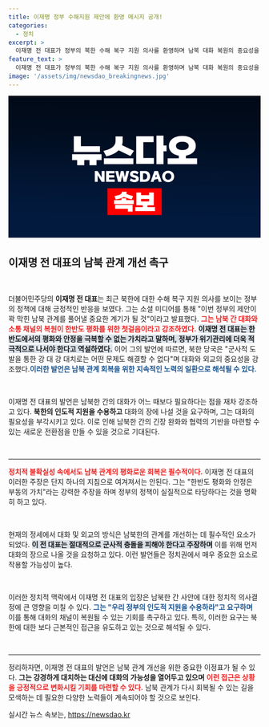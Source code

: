 ```yaml
---
title: 이재명 정부 수해지원 제안에 환영 메시지 공개!
categories:
  - 정치
excerpt: >
  이재명 전 대표가 정부의 북한 수해 복구 지원 의사를 환영하며 남북 대화 복원의 중요성을 강조했다. 그는 군사적 도발 대신 대화와 외교를 촉구하며 한반도 평화의 필요성을 역설했다.
feature_text: >
  이재명 전 대표가 정부의 북한 수해 복구 지원 의사를 환영하며 남북 대화 복원의 중요성을 강조했다. 그는 군사적 도발 대신 대화와 외교를 촉구하며 한반도 평화의 필요성을 역설했다.
image: '/assets/img/newsdao_breakingnews.jpg'
---
```


<p><img src="/assets/img/newsdao_breakingnews.jpg" alt="koreaapp 속보" /></p>

<h2 data-ke-size="size26">이재명 전 대표의 남북 관계 개선 촉구</h2>

<p data-ke-size="size16">&nbsp;</p>

<p>더불어민주당의 <b>이재명 전 대표</b>는 최근 북한에 대한 수해 복구 지원 의사를 보이는 정부의 정책에 대해 긍정적인 반응을 보였다. 그는 소셜 미디어를 통해 "이번 정부의 제안이 꽉 막힌 남북 관계를 풀어낼 중요한 계기가 될 것"이라고 발표했다. <b><span style="color: #ee2323;">그는 남북 간 대화와 소통 채널의 복원이 한반도 평화를 위한 첫걸음이라고 강조하였다.</span></b> <b><span style="background-color: #21538527;">이재명 전 대표는 한반도에서의 평화와 안정을 극복할 수 없는 가치라고 말하며, 정부가 위기관리에 더욱 적극적으로 나서야 한다고 역설하였다.</span></b> 이어 그의 발언에 따르면, 북한 당국은 "군사적 도발을 통한 강 대 강 대치로는 어떤 문제도 해결할 수 없다"며 대화와 외교의 중요성을 강조했다.<b><span style="color: #1a5490;">이러한 발언은 남북 관계 회복을 위한 지속적인 노력의 일환으로 해석될 수 있다.</span></b></p>

<p data-ke-size="size16">&nbsp;</p>

<p>이재명 전 대표의 발언은 남북한 간의 대화가 어느 때보다 필요하다는 점을 재차 강조하고 있다. <b>북한의 인도적 지원을 수용하고</b> 대화의 장에 나설 것을 요구하며, 그는 대화의 필요성을 부각시키고 있다. 이로 인해 남북한 간의 긴장 완화와 협력의 기반을 마련할 수 있는 새로운 전환점을 만들 수 있을 것으로 기대된다.</p>

<p data-ke-size="size16">&nbsp;</p>

<hr>

<p><b><span style="color: #ee2323;">정치적 불확실성 속에서도 남북 관계의 평화로운 회복은 필수적이다.</span></b> 이재명 전 대표의 이러한 주장은 단지 하나의 지침으로 여겨져서는 안된다. 그는 "한반도 평화와 안정은 부동의 가치"라는 강력한 주장을 하며 정부의 정책이 실질적으로 타당하다는 것을 명확히 하고 있다.</p>

<p data-ke-size="size16">&nbsp;</p>

<p>현재의 정세에서 대화 및 외교의 방식은 남북한의 관계를 개선하는 데 필수적인 요소가 되었다. <b><span style="background-color: #21538527;">이 전 대표는 절대적으로 군사적 충돌을 피해야 한다고 주장하며</span></b> 이를 위해 먼저 대화의 장으로 나올 것을 요청하고 있다. 이런 발언들은 정치권에서 매우 중요한 요소로 작용할 가능성이 높다.</p>

<p data-ke-size="size16">&nbsp;</p>

<p>이러한 정치적 맥락에서 이재명 전 대표의 입장은 남북한 간 사안에 대한 정치적 의사결정에 큰 영향을 미칠 수 있다. <b><span style="color: #1a5490;">그는 "우리 정부의 인도적 지원을 수용하라"고 요구하며</span></b> 이를 통해 대화의 채널이 복원될 수 있는 기회를 촉구하고 있다. 특히, 이러한 요구는 북한에 대한 보다 근본적인 접근을 유도하고 있는 것으로 해석될 수 있다.</p>

<p data-ke-size="size16">&nbsp;</p>

<hr>

<p>정리하자면, 이재명 전 대표의 발언은 남북 관계 개선을 위한 중요한 이정표가 될 수 있다. <b>그는 강경하게 대치하는 대신에 대화의 가능성을 열어두고 있으며</b> <b><span style="color: #ee2323;">이런 접근은 상황을 긍정적으로 변화시킬 기회를 마련할 수 있다.</span></b> 남북 관계가 다시 회복될 수 있는 길을 모색하는 데 필요한 다양한 노력들이 계속되어야 할 것으로 보인다.</p>
실시간 뉴스 속보는, <a href="https://newsdao.kr" rel="dofollow">https://newsdao.kr</a>


